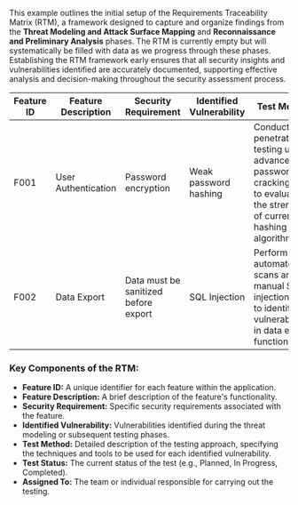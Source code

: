 
This example outlines the initial setup of the Requirements Traceability Matrix (RTM), a framework designed to capture and organize findings from the **Threat Modeling and Attack Surface Mapping** and **Reconnaissance and Preliminary Analysis** phases. The RTM is currently empty but will systematically be filled with data as we progress through these phases. Establishing the RTM framework early ensures that all security insights and vulnerabilities identified are accurately documented, supporting effective analysis and decision-making throughout the security assessment process.

| Feature ID | Feature Description | Security Requirement                 | Identified Vulnerability | Test Method                                                                                                                | Test Status | Assigned To   |
| ---------- | ------------------- | ------------------------------------ | ------------------------ | -------------------------------------------------------------------------------------------------------------------------- | ----------- | ------------- |
| F001       | User Authentication | Password encryption                  | Weak password hashing    | Conduct penetration testing using advanced password cracking tools to evaluate the strength of current hashing algorithms. | Planned     | Security Team |
| F002       | Data Export         | Data must be sanitized before export | SQL Injection            | Perform automated scans and manual SQL injection tests to identify vulnerabilities in data export functionalities.         | Completed   | Dev Team      |

### Key Components of the RTM:

- **Feature ID:** A unique identifier for each feature within the application.
- **Feature Description:** A brief description of the feature's functionality.
- **Security Requirement:** Specific security requirements associated with the feature.
- **Identified Vulnerability:** Vulnerabilities identified during the threat modeling or subsequent testing phases.
- **Test Method:** Detailed description of the testing approach, specifying the techniques and tools to be used for each identified vulnerability.
- **Test Status:** The current status of the test (e.g., Planned, In Progress, Completed).
- **Assigned To:** The team or individual responsible for carrying out the testing.
